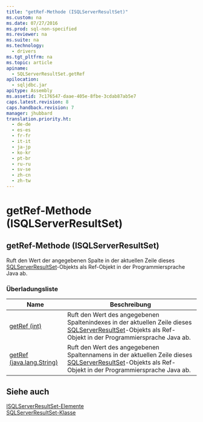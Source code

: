 ```yaml
---
title: "getRef-Methode (ISQLServerResultSet)"
ms.custom: na
ms.date: 07/27/2016
ms.prod: sql-non-specified
ms.reviewer: na
ms.suite: na
ms.technology: 
  - drivers
ms.tgt_pltfrm: na
ms.topic: article
apiname: 
  - SQLServerResultSet.getRef
apilocation: 
  - sqljdbc.jar
apitype: Assembly
ms.assetid: 7c176547-daae-405e-8fbe-3cdab87ab5e7
caps.latest.revision: 8
caps.handback.revision: 7
manager: jhubbard
translation.priority.ht: 
  - de-de
  - es-es
  - fr-fr
  - it-it
  - ja-jp
  - ko-kr
  - pt-br
  - ru-ru
  - sv-se
  - zh-cn
  - zh-tw
---
```

# getRef-Methode (ISQLServerResultSet)
    
## getRef\-Methode \(ISQLServerResultSet\)  
 Ruft den Wert der angegebenen Spalte in der aktuellen Zeile dieses [SQLServerResultSet](../content/SQLServerResultSet-Class.md)\-Objekts als Ref\-Objekt in der Programmiersprache Java ab.  
  
### Überladungsliste  
  
|Name|Beschreibung|  
|----------|------------------|  
|[getRef \(int\)](../content/getRef-Method--int---SQLServerResultSet-.md)|Ruft den Wert des angegebenen Spaltenindexes in der aktuellen Zeile dieses [SQLServerResultSet](../content/SQLServerResultSet-Class.md)\-Objekts als Ref\-Objekt in der Programmiersprache Java ab.|  
|[getRef \(java.lang.String\)](../content/getRef-Method--java.lang.String---SQLServerResultSet-.md)|Ruft den Wert des angegebenen Spaltennamens in der aktuellen Zeile dieses [SQLServerResultSet](../content/SQLServerResultSet-Class.md)\-Objekts als Ref\-Objekt in der Programmiersprache Java ab.|  
  
## Siehe auch  
 [ISQLServerResultSet-Elemente](../content/SQLServerResultSet-Members.md)   
 [SQLServerResultSet-Klasse](../content/SQLServerResultSet-Class.md)  
  
  
